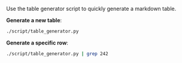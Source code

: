 Use the table generator script to quickly generate a markdown table.  


**Generate a new table**:  
```bash
./script/table_generator.py
```

**Generate a specific row**:  
```bash
./script/table_generator.py | grep 242
```

